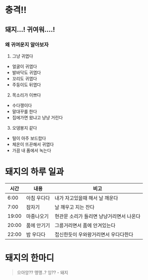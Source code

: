 # 충격!!
## 돼지...! 귀여워....!
### 왜 귀여운지 알아보자

1. 그냥 귀엽다
  - 얼굴이 귀엽다
  - 발바닥도 귀엽다
  - 꼬리도 귀엽다
  - 주둥이도 뒤엽다
2. 목소리가 이쁘다
  - 수다쟁이다
  - 말대꾸를 한다
  - 집에가면 왔냐고 냥냥 거린다
3. 오뎅봉지 같다
  - 털이 아주 보드랍다
  - 체온이 뜨끈해서 귀엽다
  - 가끔 내 품에서 녹는다


# 돼지의 하루 일과
| 시간 | 내용 | 비고 |
| --- | --- | --- |
| 6:00 | 아침 우다다| 내가 자고있을때 해서 날 깨운다 |
| 7:00 | 잠자기 | 날 깨우고 지는 잔다 |
| 19:00 | 마중나오기 | 현관문 소리가 들리면 냥냥거리면서 나온다 |
| 20:00 | 품에 안기기 | 그릉거리면서 품에 안겨있는다 |
| 22:00 | 밤 우다다 | 접신한듯이 우와왕거리면서 우다다한다 |

# 돼지의 한마디
> 으아앙?? 맹맹..? 잉?? - 돼지
